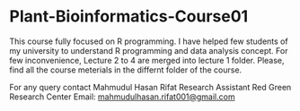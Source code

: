 # Plant-Bioinformatics-Course01
This course fully focused on R programming. I have helped few students of my university to understand R programming and data analysis concept. For few inconvenience, Lecture 2 to 4 are merged into lecture 1 folder. Please, find all the course meterials in the differnt folder of the course.

For any query contact
Mahmudul Hasan Rifat
Research Assistant Red Green Research Center
Email: mahmudulhasan.rifat001@gmail.com

